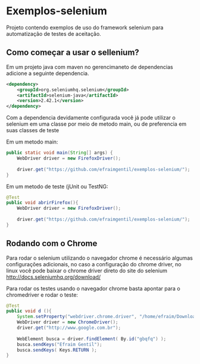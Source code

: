 Exemplos-selenium
=================

Projeto contendo exemplos de uso do framework selenium para automatização de testes de aceitação. 

## Como começar a usar o sellenium?
Em um projeto java com maven no gerencimaneto de dependencias adicione a seguinte dependencia.
```xml
<dependency>
  	<groupId>org.seleniumhq.selenium</groupId>
	<artifactId>selenium-java</artifactId>
	<version>2.42.1</version>
</dependency>  
```
Com a dependencia devidamente configurada você já pode utilizar o selenium em uma classe por meio de metodo main, ou de preferencia em suas classes de teste

Em um metodo main:
```java
public static void main(String[] args) {
	WebDriver driver = new FirefoxDriver();
		
	driver.get("https://github.com/efraimgentil/exemplos-selenium/");
}
```

Em um metodo de teste (jUnit ou TestNG:
```java
@Test
public void abrirFirefox(){
	WebDriver driver = new FirefoxDriver();
		
	driver.get("https://github.com/efraimgentil/exemplos-selenium/");
}
```

## Rodando com o Chrome

Para rodar o selenium utilizando o navegador chrome é necessário algumas configurações adicionais, no caso a configuração do chrome driver, no linux você pode baixar o chrome driver direto do site do selenium http://docs.seleniumhq.org/download/

Para rodar os testes usando o navegador chrome basta apontar para o chromedriver e rodar o teste:

```java
@Test
public void d (){
	System.setProperty("webdriver.chrome.driver", "/home/efraim/Downloads/chromedriver");
	WebDriver driver = new ChromeDriver();
	driver.get("http://www.google.com.br");
	
	WebElement busca = driver.findElement( By.id("gbqfq") );
	busca.sendKeys("Efraim Gentil");
	busca.sendKeys( Keys.RETURN );
}
```
